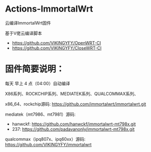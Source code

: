 # Actions-ImmortalWrt
云编译ImmortalWrt固件

基于V佬云编译脚本
- https://github.com/VIKINGYFY/OpenWRT-CI
- https://github.com/VIKINGYFY/CloseWRT-CI

# 固件简要说明：

每天 早上 4 点（04:00）自动编译

X86系列、ROCKCHIP系列、MEDIATEK系列、QUALCOMMAX系列、

x86_64、rockchip源码: https://github.com/immortalwrt/immortalwrt.git

mediatek（mt7986、mt7981）源码:
- hanwckf: https://github.com/hanwckf/immortalwrt-mt798x.git
- 237: https://github.com/padavanonly/immortalwrt-mt798x.git

qualcommax（ipq807x、ipq60xx）源码: https://github.com/VIKINGYFY/immortalwrt
